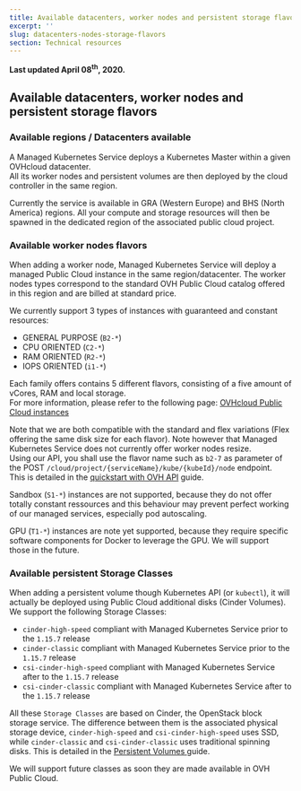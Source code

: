 ```yaml
---
title: Available datacenters, worker nodes and persistent storage flavors
excerpt: ''
slug: datacenters-nodes-storage-flavors
section: Technical resources
---
```


**Last updated April 08<sup>th</sup>, 2020.**

## Available datacenters, worker nodes and persistent storage flavors

### Available regions / Datacenters available

A Managed Kubernetes Service deploys a Kubernetes Master within a given OVHcloud datacenter.  
All its worker nodes and persistent volumes are then deployed by the cloud controller in the same region.

Currently the service is available in GRA (Western Europe) and BHS (North America) regions. All your compute and storage resources will then be spawned in the dedicated region of the associated public cloud project.

### Available worker nodes flavors

When adding a worker node, Managed Kubernetes Service will deploy a managed Public Cloud instance in the same region/datacenter. The worker nodes types correspond to the standard OVH Public Cloud catalog offered in this region and are billed at standard price.

We currently support 3 types of instances with guaranteed and constant resources:

* GENERAL PURPOSE (`B2-*`)
* CPU ORIENTED (`C2-*`)
* RAM ORIENTED (`R2-*`)
* IOPS ORIENTED (`i1-*`)

Each family offers contains 5 different flavors, consisting of a five amount of vCores, RAM and local storage.  
For more information, please refer to the following page: [OVHcloud Public Cloud instances](https://www.ovhcloud.com/en-ie/public-cloud/prices/)

Note that we are both compatible with the standard and flex variations (Flex offering the same disk size for each flavor).
Note however that Managed Kubernetes Service does not currently offer worker nodes resize.  
Using our API, you shall use the flavor name such as `b2-7` as parameter of the POST `/cloud/project/{serviceName}/kube/{kubeId}/node` endpoint.  
This is detailed in the [quickstart with OVH API](../deploying-hello-world-ovh-api/) guide.

Sandbox (`S1-*`) instances are not supported, because they do not offer totally constant ressources and this behaviour may prevent perfect working of our managed services, especially pod autoscaling.

GPU (`T1-*`) instances are note yet supported, because they require specific software components for Docker to leverage the GPU. We will support those in the future.

### Available persistent Storage Classes

When adding a persistent volume though Kubernetes API (or `kubectl`), it will actually be deployed using Public Cloud additional disks (Cinder Volumes). We support the following Storage Classes:

* `cinder-high-speed` compliant with Managed Kubernetes Service prior to the `1.15.7` release
* `cinder-classic` compliant with Managed Kubernetes Service prior to the `1.15.7` release
* `csi-cinder-high-speed` compliant with Managed Kubernetes Service after to the `1.15.7` release
* `csi-cinder-classic` compliant with Managed Kubernetes Service after to the `1.15.7` release

All these `Storage Classes` are based on Cinder, the OpenStack block storage service. The difference between them is the associated physical storage device, `cinder-high-speed` and `csi-cinder-high-speed` uses SSD, while `cinder-classic` and `csi-cinder-classic` uses traditional spinning disks. This is detailed in the [Persistent Volumes ](../ovh-kubernetes-persistent-volumes/) guide.

We will support future classes as soon they are made available in OVH Public Cloud.
